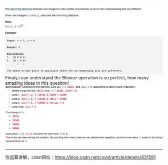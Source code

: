 ![photolost](https://github.com/XiaoTianXiao/Leetcode/blob/master/QustionsPhoto/Q4.jpg)
Finaly,i can understand the Bitwise operation is so perfect, how many amazing ideas in this quesiton!
![photolost](https://github.com/XiaoTianXiao/Leetcode/blob/master/QustionsPhoto/Q4explain.png)
****************************************************************************************************
位运算讲解，cdsn网址：https://blog.csdn.net/cxyol/article/details/631591
